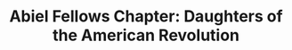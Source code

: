 ---
layout: repo
title: "Abiel Fellows Chapter: Daughters of the American Revolution"
id: 4300
permalink: repos/4300/
---